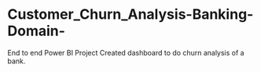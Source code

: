 # Customer_Churn_Analysis-Banking-Domain-
End to end Power BI Project
Created dashboard to do churn analysis of a bank.

